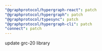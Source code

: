 ```yaml
---
"@graphprotocol/hypergraph-react": patch
"@graphprotocol/hypergraph": patch
"@graphprotocol/typesync": patch
"@graphprotocol/hypergraph-cli": patch
"connect": patch
---
```


update grc-20 library
  